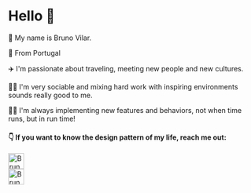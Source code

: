# Hello 👋

🧑 My name is Bruno Vilar. 

📍 From Portugal

✈️ I'm passionate about traveling, meeting new people and new cultures.

🏄‍♂️ I'm very sociable and mixing hard work with inspiring environments sounds really good to me.

🧑‍💻 I'm always implementing new features and behaviors, not when time runs, but in run time!

####  👇 If  you want to know the design pattern of my life, reach me out:

<a href='https://github.com/bpvcode'><img alt='Bruno Vilar Linkedin' width = '32' src='https://www.flaticon.com/svg/static/icons/svg/185/185964.svg'></a> <br>
<a href='mailto:bruno.p.vilar.code@gmail.com' ><img alt='Bruno Vilar email gmail' width = '32' src='https://www.flaticon.com/svg/static/icons/svg/732/732200.svg'></a>

<!--
**bpvcode/bpvcode** is a ✨ _special_ ✨ repository because its `README.md` (this file) appears on your GitHub profile.

Here are some ideas to get you started:

- 🔭 I’m currently working on ...
- 🌱 I’m currently learning ...
- 👯 I’m looking to collaborate on ...
- 🤔 I’m looking for help with ...
- 💬 Ask me about ...
- 📫 How to reach me: ...
- 😄 Pronouns: ...
- ⚡ Fun fact: ...
-->
